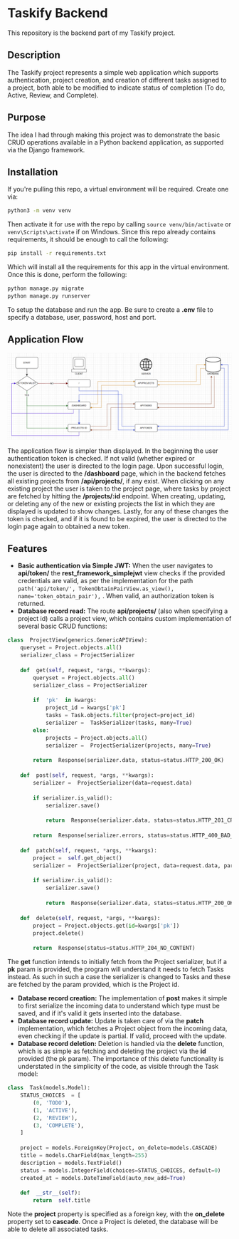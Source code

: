 ﻿# Taskify Backend

This repository is the backend part of my Taskify project.

## Description
The Taskify project represents a simple web application which supports authentication, project creation, and creation of different tasks assigned to a project, both able to be modified to indicate status of completion (To do, Active, Review, and Complete).

## Purpose

The idea I had through making this project was to demonstrate the basic CRUD operations available in a Python backend application, as supported via the Django framework.

## Installation
If you're pulling this repo, a virtual environment will be required. Create one via:

```sh
python3 -m venv venv
```
Then activate it for use with the repo by calling `source venv/bin/activate` or `venv\Scripts\activate` if on Windows.
Since this repo already contains requirements, it should be enough to call the following:
```sh
pip install -r requirements.txt
```
Which will install all the requirements for this app in the virtual environment. Once this is done, perform the following:
```python
python manage.py migrate
python manage.py runserver
```
To setup the database and run the app. Be sure to create a **.env** file to specify a database, user, password, host and port.

## Application Flow
![enter image description here](https://github.com/gfcf14/taskify-backend/blob/main/taskify_flowchart.png?raw=true)

The application flow is simpler than displayed. In the beginning the user authentication token is checked. If not valid (whether expired or nonexistent) the user is directed to the login page. Upon successful login, the user is directed to the **/dashboard** page, which in the backend fetches all existing projects from **/api/projects/**, if any exist. When clicking on any existing project the user is taken to the project page, where tasks by project are fetched by hitting the **/projects/:id** endpoint. When creating, updating, or deleting any of the new or existing projects the list in which they are displayed is updated to show changes. Lastly, for any of these changes the token is checked, and if it is found to be expired, the user is directed to the login page again to obtained a new token.

## Features

- **Basic authentication via Simple JWT:** When the user navigates to **api/token/** the **rest_framework_simplejwt** view checks if the provided credentials are valid, as per the implementation for the path `path('api/token/', TokenObtainPairView.as_view(), name='token_obtain_pair'),` . When valid, an authorization token is returned.
- **Database record read:** The route **api/projects/** (also when specifying a project id) calls a project view, which contains custom implementation of several basic CRUD functions:
```python
class  ProjectView(generics.GenericAPIView):
	queryset = Project.objects.all()
	serializer_class = ProjectSerializer  

	def  get(self, request, *args, **kwargs):
		queryset = Project.objects.all()
		serializer_class = ProjectSerializer

		if  'pk'  in kwargs:
			project_id = kwargs['pk']
			tasks = Task.objects.filter(project=project_id)
			serializer =  TaskSerializer(tasks, many=True)
		else:
			projects = Project.objects.all()
			serializer =  ProjectSerializer(projects, many=True)

		return  Response(serializer.data, status=status.HTTP_200_OK)

	def  post(self, request, *args, **kwargs):
		serializer =  ProjectSerializer(data=request.data)

		if serializer.is_valid():
			serializer.save()

			return  Response(serializer.data, status=status.HTTP_201_CREATED)

		return  Response(serializer.errors, status=status.HTTP_400_BAD_REQUEST)

	def  patch(self, request, *args, **kwargs):
		project =  self.get_object()
		serializer =  ProjectSerializer(project, data=request.data, partial=True)
		
		if serializer.is_valid():
			serializer.save()
			
			return  Response(serializer.data, status=status.HTTP_200_OK)

	def  delete(self, request, *args, **kwargs):
		project = Project.objects.get(id=kwargs['pk'])
		project.delete()

		return  Response(status=status.HTTP_204_NO_CONTENT)
```
The **get** function intends to initially fetch from the Project serializer, but if a **pk** param is provided, the program will understand it needs to fetch Tasks instead. As such in such a case the serializer is changed to Tasks and these are fetched by the param provided, which is the Project id.

- **Database record creation:** The implementation of **post** makes it simple to first serialize the incoming data to understand which type must be saved, and if it's valid it gets inserted into the database.
- **Database record update:** Update is taken care of via the **patch** implementation, which fetches a Project object from the incoming data, even checking if the update is partial. If valid, proceed with the update.
- **Database record deletion:** Deletion is handled via the **delete** function, which is as simple as fetching and deleting the project via the **id** provided (the pk param). The importance of this delete functionality is understated in the simplicity of the code, as visible through the Task model:
```python
class  Task(models.Model):
	STATUS_CHOICES  = [
		(0, 'TODO'),
		(1, 'ACTIVE'),
		(2, 'REVIEW'),
		(3, 'COMPLETE'),
	]  

	project = models.ForeignKey(Project, on_delete=models.CASCADE)
	title = models.CharField(max_length=255)
	description = models.TextField()
	status = models.IntegerField(choices=STATUS_CHOICES, default=0)
	created_at = models.DateTimeField(auto_now_add=True) 

	def  __str__(self):
		return  self.title
```

Note the **project** property is specified as a foreign key, with the **on_delete** property set to **cascade**. Once a Project is deleted, the database will be able to delete all associated tasks.
